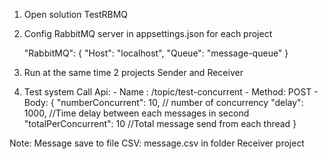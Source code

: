 1. Open solution TestRBMQ
2. Config RabbitMQ server in appsettings.json for each project

	  "RabbitMQ": {
	    "Host": "localhost",
	    "Queue": "message-queue"
	  }

3. Run at the same time 2 projects Sender and Receiver
4. Test system
		Call Api:
		  - Name : /topic/test-concurrent
		  - Method: POST
		  - Body: 
			  	{
					"numberConcurrent": 10, // number of concurrency
					"delay": 1000, //Time delay between each messages in second
					"totalPerConcurrent": 10 //Total message send from each thread
				}


Note: Message save to file CSV: message.csv in folder Receiver project 
